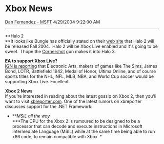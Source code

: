 <div id="page">

# Xbox News

[Dan Fernandez -
MSFT](https://social.msdn.microsoft.com/profile/Dan%20Fernandez%20-%20MSFT)
4/29/2004 9:22:00 AM

-----

<div id="content">

**Halo 2  
**It looks like Bungie has officially stated on their [web
site](http://www.bungie.net/Games/Halo2/page.aspx?section=About&subsection=Main&page=1)
that Halo 2 will be released Fall 2004.  Halo 2 will be Xbox Live
enabled and it's going to be sweet.  I hope the
[Cornershot](http://www.cornershot.com/) gun makes it into Halo 3.

**EA to support Xbox Live?**   
[IGN is
reporting](http://xbox.ign.com/articles/508/508793p1.html?fromint=1)
that Electronic Arts, makers of games like The Sims, James Bond, LOTR,
Battlefield 1942, Medal of Honor, Ultima Online, and of course sports
titles for the NHL, NFL, MLB, NBA, and World Cup soccer would be
supporting Xbox Live. Excellent.

**Xbox 2 News**  
If you're interested in reading about the latest gossip on Xbox 2, then
you'll want to visit
[xbreporter.com](http://www.xbreporter.com/xbox_2_news.php). One of the
latest rumors on xbreporter discusses support for the .NET Framework:

  - ***MSIL all the way*  
    ***The CPU for the Xbox 2 is rumoured to be designed to be a
    processor that can decode and execute instructions in Microsoft
    Intermediate Language (MSIL) while at the same time being able to
    run x86 code, to remain compatible with Xbox  *

</div>

</div>
